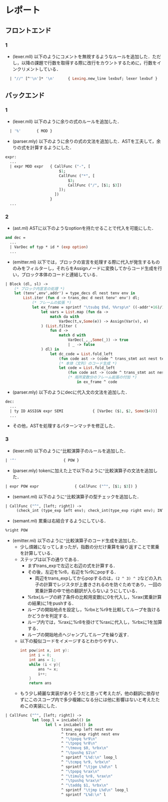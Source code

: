 # レポート

## フロントエンド

### 1

- (lexer.mll) 以下のようにコメントを無視するようなルールを追加した．ただし，以降の課題で行数を取得する際に改行をカウントするために，行数をインクリメントしている．
```ocaml
  | "//" [^'\n']* '\n'      { Lexing.new_line lexbuf; lexer lexbuf }
```



## バックエンド

### 1

- (lexer.mll) 以下のように余りの式のルールを追加した．
```ocaml
  | '%'       { MOD }
```

- (parser.mly) 以下のように余りの式の文法を追加した．ASTを工夫して，余りの式を計算するようにした．
```ocaml
expr:
  ...
  | expr MOD expr   { CallFunc ("-", [
                        $1;
                        CallFunc ("*", [
                            $3;
                            CallFunc ("/", [$1; $3])
                        ]);
                      ]) 
                    }
  ...
```

### 2

- (ast.ml) ASTに以下のようなoptionを持たせることで代入を可能にした．
```ocaml
and dec =
  ...
  | VarDec of typ * id * (exp option)
  ...
```

- (emitter.ml) 以下では，ブロックの宣言を処理する際に代入が発生するもののみをフィルターし，それらをAssignノードに変換してからコード生成を行い，ブロック本体のコードと連結している．
```ocaml
| Block (dl, sl) -> 
    (* ブロック内宣言の処理 *)
    let (tenv',env',addr') = type_decs dl nest tenv env in
        List.iter (fun d -> trans_dec d nest tenv' env') dl;
            (* フレームの拡張 *)
            let ex_frame = sprintf "\tsubq $%d, %%rsp\n" ((-addr'+16)/16*16) in
                let vars = List.map (fun da -> 
                    match da with
                        VarDec(t,v,Some(e)) -> Assign(Var(v), e)
                ) (List.filter (
                    fun d -> 
                        match d with 
                            VarDec(_,_,Some(_)) -> true
                            | _ -> false
                ) dl) in
                    let dc_code = List.fold_left 
                        (fun code ast -> (code ^ trans_stmt ast nest tenv' env')) "" vars in
                        (* 本体（文列）のコード生成 *)
                        let code = List.fold_left 
                            (fun code ast -> (code ^ trans_stmt ast nest tenv' env')) dc_code sl
                            (* 局所変数分のフレーム拡張の付加 *)
                                in ex_frame ^ code
```

- (parser.mly) 以下のようにdecに代入文の文法を追加した．
```ocaml
dec:
  ...
  | ty ID ASSIGN expr SEMI             { [VarDec ($1, $2, Some($4))] 
  ...
```

- その他，ASTを処理するパターンマッチを修正した．

### 3

- (lexer.mll) 以下のように`^`比較演算子のルールを追加した．
```ocaml
| '^'                     { POW }
```
- (parser.mly) tokenに加えた上で以下のように`^`比較演算子の文法を追加した．
```ocaml
| expr POW expr                { CallFunc ("^", [$1; $3]) }
```

- (semant.ml) 以下のように`^`比較演算子の型チェックを追加した．
```ocaml
| CallFunc ("^", [left; right]) -> 
     (check_int (type_exp left env); check_int(type_exp right env); INT)
```

- (semant.ml) 累乗は右結合するようにしている．
```ocaml
%right POW
```

- (emitter.ml) 以下のように`^`比較演算子のコード生成を追加した．
  - 少し煩雑になってしまったが，指数の分だけ乗算を繰り返すことで累乗を計算している．
  - ステップは以下の通りである．
    - まずtrans_expで左辺と右辺の式を計算する．
    - その後，左辺を%r8，右辺を%r9にpopする．
      - 両辺をtrans_expしてからpopするのは，`(2 ^ 3) ^ 2`などの入れ子の計算でレジスタが上書きされるのを防ぐためであり，一回の累乗計算の中で他の翻訳が入らないようにしている．
    - %rbx(ループの終了条件の比較用変数)に0を代入し，%rax(累乗計算の結果)に1をpushする．
    - ループの開始地点を設定し，%rbxと%r9を比較してループを抜けるかどうかを判定する．
    - ループ内では，%raxに%r8を掛けて%raxに代入し，%rbxに1を加算する．
    - ループの開始地点へジャンプしてループを繰り返す．
  - 以下の擬似コードをイメージするとわかりやすい．
    ```c
    int pow(int x, int y):
        int i = 0;
        int ans = 1;
        while (i < y){
            ans *= x;
            i++;
        }
        return ans
    ```
  - もう少し綺麗な実装がありそうだと思って考えたが，他の翻訳に依存せずにこのスコープ内で多少複雑になる分には他に影響はないと考えたためこの実装にした．

```ocaml
| CallFunc ("^", [left; right]) ->
            let loop_l = incLabel() in
                  let l = incLabel() in
                         trans_exp left nest env
                         ^ trans_exp right nest env
                         ^ "\tpopq %r9\n"
                         ^ "\tpopq %r8\n"
                         ^ "\tmovq $0, %rbx\n"
                         ^ "\tpushq $1\n"
                         ^ sprintf "L%d:\n" loop_l
                         ^ "\tcmpq %r9, %rbx\n"
                         ^ sprintf "\tjge L%d\n" l
                         ^ "\tpopq %rax\n"
                         ^ "\timulq %r8, %rax\n"
                         ^ "\tpushq %rax\n"
                         ^ "\taddq $1, %rbx\n"
                         ^ sprintf "\tjmp L%d\n" loop_l
                         ^ sprintf "L%d:\n" l
```
